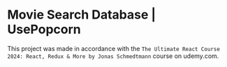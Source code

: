 # Movie Search Database | UsePopcorn

This project was made in accordance with the `The Ultimate React Course 2024: React, Redux & More by Jonas Schmedtmann` course on udemy.com.
